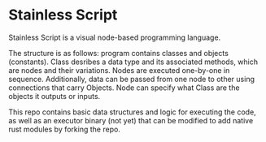 # Stainless Script

Stainless Script is a visual node-based programming language.

The structure is as follows: program contains classes and objects (constants). Class desribes a data type and its associated methods, which are nodes and their variations. Nodes are executed one-by-one in sequence. Additionally, data can be passed from one node to other using connections that carry Objects. Node can specify what Class are the objects it outputs or inputs.

This repo contains basic data structures and logic for executing the code, as well as an executor binary (not yet) that can be modified to add native rust modules by forking the repo.
